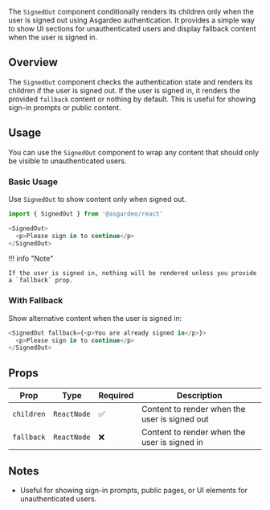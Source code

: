 The `SignedOut` component conditionally renders its children only when the user is signed out using Asgardeo authentication. It provides a simple way to show UI sections for unauthenticated users and display fallback content when the user is signed in.

## Overview

The `SignedOut` component checks the authentication state and renders its children if the user is signed out. If the user is signed in, it renders the provided `fallback` content or nothing by default. This is useful for showing sign-in prompts or public content.

## Usage

You can use the `SignedOut` component to wrap any content that should only be visible to unauthenticated users.

### Basic Usage

Use `SignedOut` to show content only when signed out.

```javascript title="SignedOut Example"
import { SignedOut } from '@asgardeo/react'

<SignedOut>
  <p>Please sign in to continue</p>
</SignedOut>
```

!!! info "Note"

    If the user is signed in, nothing will be rendered unless you provide a `fallback` prop.

### With Fallback

Show alternative content when the user is signed in:

```javascript title="With Fallback"
<SignedOut fallback={<p>You are already signed in</p>}>
  <p>Please sign in to continue</p>
</SignedOut>
```

## Props

| Prop       | Type        | Required | Description                                      |
|------------|-------------|----------|--------------------------------------------------|
| `children` | `ReactNode` | ✅       | Content to render when the user is signed out     |
| `fallback` | `ReactNode` | ❌       | Content to render when the user is signed in      |

## Notes

- Useful for showing sign-in prompts, public pages, or UI elements for unauthenticated users.
